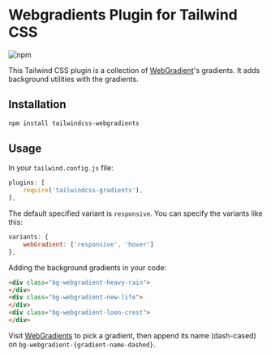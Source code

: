 # Webgradients Plugin for Tailwind CSS
![npm](https://img.shields.io/npm/v/tailwindcss-webgradients?color=green&label=VERSION&style=for-the-badge)

This Tailwind CSS plugin is a collection of [WebGradient](https://webgradients.com)'s gradients. It adds background utilities with the gradients.

## Installation

```bash
npm install tailwindcss-webgradients
```

## Usage
In your `tailwind.config.js` file:
```javascript
plugins: [
    require('tailwindcss-gradients'),
],
```

The default specified variant is `responsive`. You can specify the variants like this:
```javascript
variants: {
    webGradient: ['responsive', 'hover']
},
```
Adding the background gradients in your code:
```html
<div class="bg-webgradient-heavy-rain">
</div>
<div class="bg-webgradient-new-life">
</div>
<div class="bg-webgradient-loon-crest">
</div>
```
Visit [WebGradients](https://webgradients.com) to pick a gradient, then append its name (dash-cased) on `bg-webgradient-{gradient-name-dashed}`.

